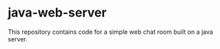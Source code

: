 # java-web-server

This repository contains code for a simple web chat room built on a java server. 
